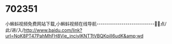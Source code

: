 # 702351
小蝌蚪视频免费网站下载,小蝌蚪视频在线导航----------------------------🐄🐄点/此/进/入/http://www.baidu.com/link?url=NoK8PT47PahMhFH8Vie_jnciyIKNTTtVBQKpill6udK&amp;wd
